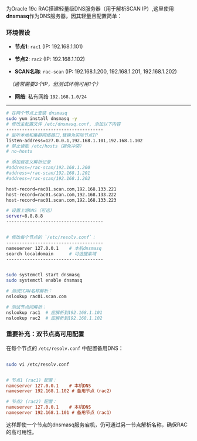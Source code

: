 
为Oracle 19c RAC搭建轻量级DNS服务器（用于解析SCAN IP）,这里使用**dnsmasq**作为DNS服务器，因其轻量且配置简单：

### 环境假设

- **节点1**: `rac1` (IP: 192.168.1.101)

- **节点2**: `rac2` (IP: 192.168.1.102)

- **SCAN名称**: `rac-scan` (IP: 192.168.1.200, 192.168.1.201, 192.168.1.202)  

  *（通常需要3个IP，但测试环境可用1个）*

- **网络**: 私有网络 `192.168.1.0/24`
---



```bash
# 在两个节点上安装 dnsmasq
sudo yum install dnsmasq -y
# 修改主配置文件 /etc/dnsmasq.conf, 添加以下内容
-------------------------------------
# 监听本地和集群网络接口,替换为实际节点IP
listen-address=127.0.0.1,192.168.1.101,192.168.1.102  
# 禁止读取 /etc/hosts（避免冲突）
# no-hosts

# 添加自定义解析记录
#address=/rac-scan/192.168.1.200
#address=/rac-scan/192.168.1.201
#address=/rac-scan/192.168.1.202 

host-record=rac01.scan.com,192.168.133.221
host-record=rac01.scan.com,192.168.133.222
host-record=rac01.scan.com,192.168.133.223

# 设置上游DNS（可选）
server=8.8.8.8
-------------------------------------


# 修改每个节点的 `/etc/resolv.conf`：
-------------------------------------
nameserver 127.0.0.1    # 本机dnsmasq
search localdomain      # 可选搜索域
-------------------------------------


sudo systemctl start dnsmasq
sudo systemctl enable dnsmasq

# 测试SCAN名称解析：
nslookup rac01.scan.com

# 测试节点间解析：
nslookup rac1  # 应解析到192.168.1.101
nslookup rac2  # 应解析到192.168.1.102
```


### 重要补充：双节点高可用配置

在每个节点的 `/etc/resolv.conf` 中配置备用DNS：

```bash

sudo vi /etc/resolv.conf

```

```ini

# 节点1 (rac1) 配置：
nameserver 127.0.0.1    # 本机DNS
nameserver 192.168.1.102 # 备用节点（rac2）

# 节点2 (rac2) 配置：
nameserver 127.0.0.1    # 本机DNS
nameserver 192.168.1.101 # 备用节点（rac1）
```

这样即使一个节点的dnsmasq服务宕机，仍可通过另一节点解析名称，确保RAC的高可用性。